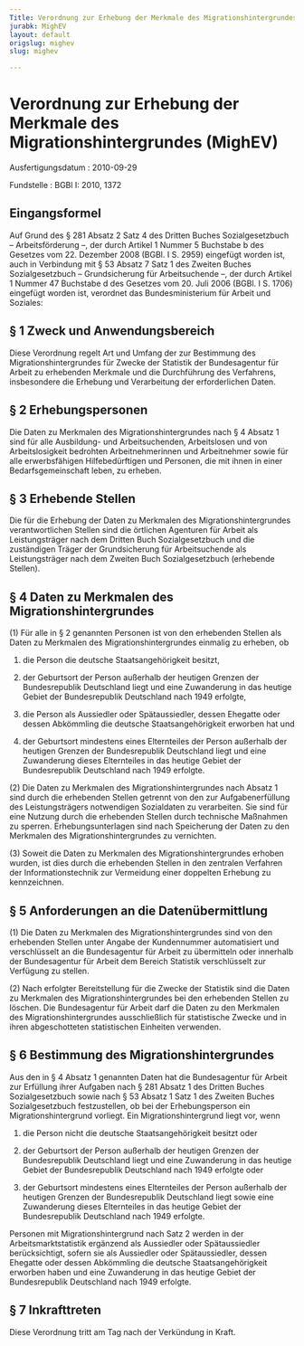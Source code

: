 ```yaml
---
Title: Verordnung zur Erhebung der Merkmale des Migrationshintergrundes
jurabk: MighEV
layout: default
origslug: mighev
slug: mighev

---
```


# Verordnung zur Erhebung der Merkmale des Migrationshintergrundes (MighEV)

Ausfertigungsdatum
:   2010-09-29

Fundstelle
:   BGBl I: 2010, 1372


## Eingangsformel

Auf Grund des § 281 Absatz 2 Satz 4 des Dritten Buches Sozialgesetzbuch – Arbeitsförderung –, der durch Artikel 1 Nummer 5 Buchstabe b des Gesetzes vom 22. Dezember 2008 (BGBl. I S. 2959) eingefügt worden ist, auch in Verbindung mit § 53 Absatz 7 Satz 1 des Zweiten Buches Sozialgesetzbuch – Grundsicherung für Arbeitsuchende –, der durch Artikel 1 Nummer 47 Buchstabe d des Gesetzes vom 20. Juli 2006 (BGBl. I S. 1706) eingefügt worden ist, verordnet das Bundesministerium für Arbeit und Soziales:


## § 1 Zweck und Anwendungsbereich

Diese Verordnung regelt Art und Umfang der zur Bestimmung des Migrationshintergrundes für Zwecke der Statistik der Bundesagentur für Arbeit zu erhebenden Merkmale und die Durchführung des Verfahrens, insbesondere die Erhebung und Verarbeitung der erforderlichen Daten.


## § 2 Erhebungspersonen

Die Daten zu Merkmalen des Migrationshintergrundes nach § 4 Absatz 1 sind für alle Ausbildung- und Arbeitsuchenden, Arbeitslosen und von Arbeitslosigkeit bedrohten Arbeitnehmerinnen und Arbeitnehmer sowie für alle erwerbsfähigen Hilfebedürftigen und Personen, die mit ihnen in einer Bedarfsgemeinschaft leben, zu erheben.


## § 3 Erhebende Stellen

Die für die Erhebung der Daten zu Merkmalen des Migrationshintergrundes verantwortlichen Stellen sind die örtlichen Agenturen für Arbeit als Leistungsträger nach dem Dritten Buch Sozialgesetzbuch und die zuständigen Träger der Grundsicherung für Arbeitsuchende als Leistungsträger nach dem Zweiten Buch Sozialgesetzbuch (erhebende Stellen).


## § 4 Daten zu Merkmalen des Migrationshintergrundes

(1) Für alle in § 2 genannten Personen ist von den erhebenden Stellen als Daten zu Merkmalen des Migrationshintergrundes einmalig zu erheben, ob

1.  die Person die deutsche Staatsangehörigkeit besitzt,


2.  der Geburtsort der Person außerhalb der heutigen Grenzen der Bundesrepublik Deutschland liegt und eine Zuwanderung in das heutige Gebiet der Bundesrepublik Deutschland nach 1949 erfolgte,


3.  die Person als Aussiedler oder Spätaussiedler, dessen Ehegatte oder dessen Abkömmling die deutsche Staatsangehörigkeit erworben hat und


4.  der Geburtsort mindestens eines Elternteiles der Person außerhalb der heutigen Grenzen der Bundesrepublik Deutschland liegt und eine Zuwanderung dieses Elternteiles in das heutige Gebiet der Bundesrepublik Deutschland nach 1949 erfolgte.




(2) Die Daten zu Merkmalen des Migrationshintergrundes nach Absatz 1 sind durch die erhebenden Stellen getrennt von den zur Aufgabenerfüllung des Leistungsträgers notwendigen Sozialdaten zu verarbeiten. Sie sind für eine Nutzung durch die erhebenden Stellen durch technische Maßnahmen zu sperren. Erhebungsunterlagen sind nach Speicherung der Daten zu den Merkmalen des Migrationshintergrundes zu vernichten.

(3) Soweit die Daten zu Merkmalen des Migrationshintergrundes erhoben wurden, ist dies durch die erhebenden Stellen in den zentralen Verfahren der Informationstechnik zur Vermeidung einer doppelten Erhebung zu kennzeichnen.


## § 5 Anforderungen an die Datenübermittlung

(1) Die Daten zu Merkmalen des Migrationshintergrundes sind von den erhebenden Stellen unter Angabe der Kundennummer automatisiert und verschlüsselt an die Bundesagentur für Arbeit zu übermitteln oder innerhalb der Bundesagentur für Arbeit dem Bereich Statistik verschlüsselt zur Verfügung zu stellen.

(2) Nach erfolgter Bereitstellung für die Zwecke der Statistik sind die Daten zu Merkmalen des Migrationshintergrundes bei den erhebenden Stellen zu löschen. Die Bundesagentur für Arbeit darf die Daten zu den Merkmalen des Migrationshintergrundes ausschließlich für statistische Zwecke und in ihren abgeschotteten statistischen Einheiten verwenden.


## § 6 Bestimmung des Migrationshintergrundes

Aus den in § 4 Absatz 1 genannten Daten hat die Bundesagentur für Arbeit zur Erfüllung ihrer Aufgaben nach § 281 Absatz 1 des Dritten Buches Sozialgesetzbuch sowie nach § 53 Absatz 1 Satz 1 des Zweiten Buches Sozialgesetzbuch festzustellen, ob bei der Erhebungsperson ein Migrationshintergrund vorliegt. Ein Migrationshintergrund liegt vor, wenn

1.  die Person nicht die deutsche Staatsangehörigkeit besitzt oder


2.  der Geburtsort der Person außerhalb der heutigen Grenzen der Bundesrepublik Deutschland liegt und eine Zuwanderung in das heutige Gebiet der Bundesrepublik Deutschland nach 1949 erfolgte oder


3.  der Geburtsort mindestens eines Elternteiles der Person außerhalb der heutigen Grenzen der Bundesrepublik Deutschland liegt sowie eine Zuwanderung dieses Elternteiles in das heutige Gebiet der Bundesrepublik Deutschland nach 1949 erfolgte.



Personen mit Migrationshintergrund nach Satz 2 werden in der Arbeitsmarktstatistik ergänzend als Aussiedler oder Spätaussiedler berücksichtigt, sofern sie als Aussiedler oder Spätaussiedler, dessen Ehegatte oder dessen Abkömmling die deutsche Staatsangehörigkeit erworben haben und eine Zuwanderung in das heutige Gebiet der Bundesrepublik Deutschland nach 1949 erfolgte.


## § 7 Inkrafttreten

Diese Verordnung tritt am Tag nach der Verkündung in Kraft.

